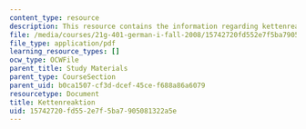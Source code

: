 ```yaml
---
content_type: resource
description: This resource contains the information regarding kettenreaktion.
file: /media/courses/21g-401-german-i-fall-2008/15742720fd552e7f5ba7905081322a5e_MIT21G_401F08_ketten.pdf
file_type: application/pdf
learning_resource_types: []
ocw_type: OCWFile
parent_title: Study Materials
parent_type: CourseSection
parent_uid: b0ca1507-cf3d-dcef-45ce-f688a86a6079
resourcetype: Document
title: Kettenreaktion
uid: 15742720-fd55-2e7f-5ba7-905081322a5e
---
```

